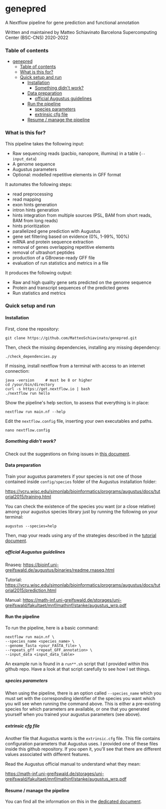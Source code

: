# genepred

A Nextflow pipeline for gene prediction and functional annotation

Written and maintained by Matteo Schiavinato
Barcelona Supercomputing Center (BSC-CNS)
2020-2022

### Table of contents

- [genepred](#genepred)
    + [Table of contents](#table-of-contents)
    + [What is this for?](#what-is-this-for-)
    + [Quick setup and run](#quick-setup-and-run)
      - [Installation](#installation)
        * [Something didn't work?](#something-didn-t-work-)
      - [Data preparation](#data-preparation)
        * [official Augustus guidelines](#official-augustus-guidelines)
      - [Run the pipeline](#run-the-pipeline)
        * [species parameters](#species-parameters)
        * [extrinsic cfg file](#extrinsic-cfg-file)
      - [Resume / manage the pipeline](#resume---manage-the-pipeline)


### What is this for?

This pipeline takes the following input:
- Raw sequencing reads (pacbio, nanopore, illumina) in a table (`--input_data`)
- A genome sequence
- Augustus parameters
- Optional: modelled repetitive elements in GFF format

It automates the following steps:
- read preprocessing
- read mapping
- exon hints generation
- intron hints generation
- hints integration from multiple sources (PSL, BAM from short reads, BAM from long reads)
- hints prioritization
- parallelized gene prediction with Augustus
- gene set filtering based on evidence (0%, 1-99%, 100%)
- mRNA and protein sequence extraction
- removal of genes overlapping repetitive elements
- removal of ultrashort peptides
- production of a GBrowse-ready GFF file
- evaluation of run statistics and metrics in a file

It produces the following output:
- Raw and high quality gene sets predicted on the genome sequence
- Protein and transcript sequences of the predicted genes
- Run statistics and metrics

### Quick setup and run

#### Installation

First, clone the repository:

```
git clone https://github.com/MatteoSchiavinato/genepred.git
```

Then, check the missing dependencies, installing any missing dependency:

```
./check_dependencies.py
```

If missing, install nextflow from a terminal with access to an internet connection:

```
java -version     # must be 8 or higher
cd /your/bin/directory
curl -s https://get.nextflow.io | bash
./nextflow run hello
```

Show the pipeline's help section, to assess that everything is in place:

```
nextflow run main.nf --help
```

Edit the `nextflow.config` file, inserting your own executables and paths.

```
nano nextflow.config
```


##### Something didn't work?

Check out the suggestions on fixing issues in [this document](docs/ISSUES.md).


#### Data preparation

Train your augustus parameters if your species is not one of those contained inside `config/species` folder of the Augustus installation folder:

https://vcru.wisc.edu/simonlab/bioinformatics/programs/augustus/docs/tutorial2015/training.html

You can check the existence of the species you want (or a close relative) among your augustus species library just by running the following on your terminal:

```
augustus --species=help
```

Then, map your reads using any of the strategies described in the [tutorial document](docs/TUTORIAL.md).

##### official Augustus guidelines

Rnaseq:
https://bioinf.uni-greifswald.de/augustus/binaries/readme.rnaseq.html

Tutorial:
https://vcru.wisc.edu/simonlab/bioinformatics/programs/augustus/docs/tutorial2015/prediction.html

Manual:
https://math-inf.uni-greifswald.de/storages/uni-greifswald/fakultaet/mnf/mathinf/stanke/augustus_wrp.pdf

#### Run the pipeline

To run the pipeline, here is a basic command:

```
nextflow run main.nf \
--species_name <species_name> \
--genome_fasta <your_FASTA_file> \
--repeats_gff <repeat_GFF_annotation> \
--input_data <input_data_table>
```

An example run is found in a `run**.sh` script that I provided within this github repo. Have a look at that script carefully to see how I set things.


##### species parameters

When using the pipeline, there is an option called `--species_name` which you must set with the corresponding identifier of the species you want which you will see when running the command above. This is either a pre-existing species for which parameters are available, or one that you generated yourself when you trained your augustus parameters (see above).

##### extrinsic cfg file

Another file that Augustus wants is the `extrinsic.cfg` file. This file contains configuration parameters that Augustus uses. I provided one of these files inside this github repository. If you open it, you'll see that there are different values associated with different features.

Read the Augustus official manual to understand what they mean:

https://math-inf.uni-greifswald.de/storages/uni-greifswald/fakultaet/mnf/mathinf/stanke/augustus_wrp.pdf


#### Resume / manage the pipeline

You can find all the information on this in the [dedicated document](docs/NEXTFLOW.md).
